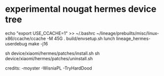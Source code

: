 # experimental nougat hermes device tree
echo "export USE_CCACHE=1" >> ~/.bashrc
~/lineage/prebuilts/misc/linux-x86/ccache/ccache -M 45G
. build/envsetup.sh
lunch lineage_hermes-userdebug
make -j16

sh device/xiaomi/hermes/patches/install.sh
sh device/xiaomi/hermes/patches/uninstall.sh


credits:
-moyster
-WisniaPL
-TryHardDood
